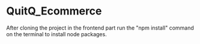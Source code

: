 # QuitQ_Ecommerce
After cloning the project in the frontend part run the "npm install" command on the terminal to install node packages.
